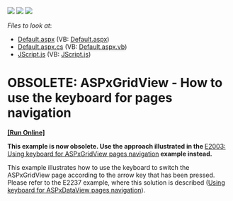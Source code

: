 <!-- default badges list -->
![](https://img.shields.io/endpoint?url=https://codecentral.devexpress.com/api/v1/VersionRange/134059709/13.1.4%2B)
[![](https://img.shields.io/badge/Open_in_DevExpress_Support_Center-FF7200?style=flat-square&logo=DevExpress&logoColor=white)](https://supportcenter.devexpress.com/ticket/details/E3529)
[![](https://img.shields.io/badge/📖_How_to_use_DevExpress_Examples-e9f6fc?style=flat-square)](https://docs.devexpress.com/GeneralInformation/403183)
<!-- default badges end -->
<!-- default file list -->
*Files to look at*:

* [Default.aspx](./CS/WebSite/Default.aspx) (VB: [Default.aspx](./VB/WebSite/Default.aspx))
* [Default.aspx.cs](./CS/WebSite/Default.aspx.cs) (VB: [Default.aspx.vb](./VB/WebSite/Default.aspx.vb))
* [JScript.js](./CS/WebSite/Scripts/JScript.js) (VB: [JScript.js](./VB/WebSite/Scripts/JScript.js))
<!-- default file list end -->
# OBSOLETE: ASPxGridView - How to use the keyboard for pages navigation 
<!-- run online -->
**[[Run Online]](https://codecentral.devexpress.com/e3529)**
<!-- run online end -->


<p><strong>This example is now obsolete. Use the approach illustrated in the </strong><a href="https://www.devexpress.com/Support/Center/p/E2003">E2003: Using keyboard for ASPxGridView pages navigation</a><strong> example instead.</strong></p><p>This example illustrates how to use the keyboard to switch the ASPxGridView page according to the arrow key that has been pressed. Please refer to the E2237 example, where this solution is described (<a href="https://www.devexpress.com/Support/Center/p/E2237">Using keyboard for ASPxDataView pages navigation</a>).</p>

<br/>



